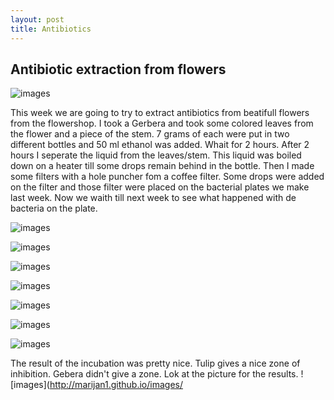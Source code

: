 ```yaml
---
layout: post
title: Antibiotics
---
```


## Antibiotic extraction from flowers
![images](http://marijan1.github.io/images/mooi.jpg)

This week we are going to try to extract antibiotics from beatifull flowers from the flowershop. I took a Gerbera and took some colored leaves from the flower and a piece of the stem.
7 grams of each were put in two different bottles and 50 ml ethanol was added. Whait for 2 hours. After 2 hours I seperate the liquid from the leaves/stem. This liquid was boiled down on a heater till some drops remain behind in the bottle. Then I made some filters with a hole puncher fom a coffee filter. Some drops were added on the filter and those filter were placed on the bacterial plates we make last week. Now we waith till next week to see what happened with de bacteria on the plate.

![images](http://marijan1.github.io/images/bloem.jpg)  

![images](http://marijan1.github.io/images/ethanol.jpg)  

![images](http://marijan1.github.io/images/kleur.jpg)  

![images](http://marijan1.github.io/images/buis.jpg)  

![images](http://marijan1.github.io/images/indampen.jpg)  

![images](http://marijan1.github.io/images/filters.jpg)  

![images](http://marijan1.github.io/images/platen.jpg)  

The result of the incubation was pretty nice. Tulip gives a nice zone of inhibition. Gebera didn't give a zone. Lok at the picture for the results.
![images](http://marijan1.github.io/images/

